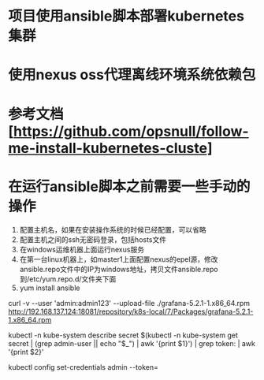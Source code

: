 # 项目使用ansible脚本部署kubernetes集群

# 使用nexus oss代理离线环境系统依赖包

# 参考文档[https://github.com/opsnull/follow-me-install-kubernetes-cluste]

# 在运行ansible脚本之前需要一些手动的操作

1. 配置主机名，如果在安装操作系统的时候已经配置，可以省略
2. 配置主机之间的ssh无密码登录，包括hosts文件
3. 在windows运维机器上面运行nexus服务
4. 在第一台linux机器上，如master1上面配置nexus的epel源，修改ansible.repo文件中的IP为windows地址，拷贝文件ansible.repo到/etc/yum.repo.d/文件夹下面
5. yum install ansible


curl -v --user 'admin:admin123' --upload-file ./grafana-5.2.1-1.x86_64.rpm http://192.168.137.124:18081/repository/k8s-local/7/Packages/grafana-5.2.1-1.x86_64.rpm

kubectl -n kube-system describe secret $(kubectl -n kube-system get secret | (grep admin-user || echo "$_") | awk '{print $1}') | grep token: | awk '{print $2}'


kubectl config set-credentials admin --token=


